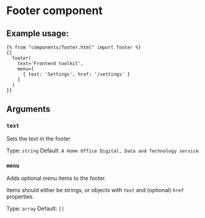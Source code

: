 # Footer component

## Example usage:

```
{% from "components/footer.html" import footer %}
{{
  footer(
    text='Frontend toolkit',
    menu=[
      { text: 'Settings', href: '/settings' }
    ]
  )
}}
```

## Arguments

### `text`

Sets the text in the footer

Type: `string`
Default: `A Home Office Digital, Data and Technology service`

### `menu`

Adds optional menu items to the footer.

Items should either be strings, or objects with `text` and (optional) `href` properties.

Type: `array`
Default: `[]`
